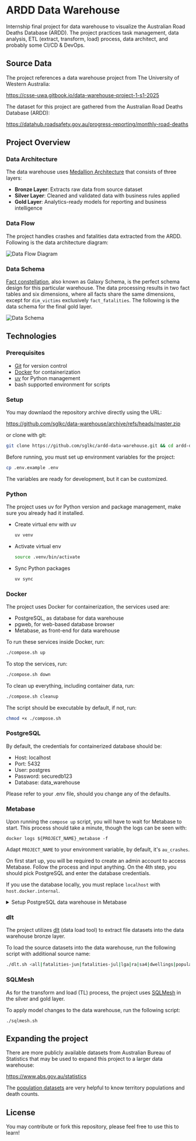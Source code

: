 # ARDD Data Warehouse

Internship final project for data warehouse to visualize the Australian Road Deaths Database (ARDD). The project practices task management, data analysis, ETL (extract, transform, load) process, data architect, and probably some CI/CD & DevOps.

## Source Data

The project references a data warehouse project from The University of Western Australia:

https://csse-uwa.gitbook.io/data-warehouse-project-1-s1-2025

The dataset for this project are gathered from the Australian Road Deaths Database (ARDD):

https://datahub.roadsafety.gov.au/progress-reporting/monthly-road-deaths

## Project Overview

### Data Architecture

The data warehouse uses [Medallion Architecture](https://www.databricks.com/glossary/medallion-architecture) that consists of three layers:

- **Bronze Layer**: Extracts raw data from source dataset
- **Silver Layer**: Cleaned and validated data with business rules applied
- **Gold Layer**: Analytics-ready models for reporting and business intelligence

### Data Flow

The project handles crashes and fatalities data extracted from the ARDD. Following is the data architecture diagram:

![Data Flow Diagram](./docs/data-flow-diagram.webp)

### Data Schema

[Fact constellation](https://www.geeksforgeeks.org/dbms/fact-constellation-in-data-warehouse-modelling/), also known as Galaxy Schema, is the perfect schema design for this particular warehouse. The data processing results in two fact tables and six dimensions, where all facts share the same dimensions, except for `dim_victims` exclusively `fact_fatalities`. The following is the data schema for the final gold layer.

![Data Schema](./docs/data-schema.webp)

## Technologies

### Prerequisites

- [Git](https://git-scm.com/) for version control
- [Docker](https://docs.docker.com/engine/install/) for containerization
- [uv](https://docs.astral.sh/uv/getting-started/installation/) for Python management
- bash supported environment for scripts

### Setup

You may downlaod the repository archive directly using the URL:

https://github.com/sglkc/data-warehouse/archive/refs/heads/master.zip

or clone with git:

```sh
git clone https://github.com/sglkc/ardd-data-warehouse.git && cd ardd-data-warehouse
```

Before running, you must set up environment variables for the project:

```sh
cp .env.example .env
```

The variables are ready for development, but it can be customized.

### Python

The project uses uv for Python version and package management, make sure you already had it installed.

- Create virtual env with uv

  ```sh
  uv venv
  ```

- Activate virtual env

  ```sh
  source .venv/bin/activate
  ```

- Sync Python packages

  ```sh
  uv sync
  ```

### Docker

The project uses Docker for containerization, the services used are:

- PostgreSQL, as database for data warehouse
- pgweb, for web-based database browser
- Metabase, as front-end for data warehouse

To run these services inside Docker, run:

```sh
./compose.sh up
```

To stop the services, run:

```sh
./compose.sh down
```

To clean up everything, including container data, run:

```sh
./compose.sh cleanup
```

The script should be executable by default, if not, run:

```sh
chmod +x ./compose.sh
```

### PostgreSQL

By default, the credentials for containerized database should be:

- Host: localhost
- Port: 5432
- User: postgres
- Password: securedb123
- Database: data_warehouse

Please refer to your .env file, should you change any of the defaults.

### Metabase

Upon running the `compose up` script, you will have to wait for Metabase to start.
This process should take a minute, though the logs can be seen with:

```
docker logs ${PROJECT_NAME}_metabase -f
```

Adapt `PROJECT_NAME` to your environment variable, by default, it's `au_crashes`.

On first start up, you will be required to create an admin account to access Metabase.
Follow the process and input anything. On the 4th step, you should pick PostgreSQL and enter the database credentials.

If you use the database locally, you must replace `localhost` with `host.docker.internal`.

<details>
  <summary>Setup PostgreSQL data warehouse in Metabase</summary>

  ![Metabase PostgreSQL setup](./docs/metabase.webp)

</details>

### dlt

The project utilizes [dlt](https://dlthub.com/) (data load tool) to extract file datasets into the data warehouse bronze layer.

To load the source datasets into the data warehouse, run the following script with additional source name:

```sh
./dlt.sh <all|fatalities-jun|fatalities-jul|lga|ra|sa4|dwellings|population>
```

### SQLMesh

As for the transform and load (TL) process, the project uses [SQLMesh](https://sqlmesh.readthedocs.io/en/stable/) in the silver and gold layer.

To apply model changes to the data warehouse, run the following script:

```
./sqlmesh.sh
```

## Expanding the project

There are more publicly available datasets from Australian Bureau of Statistics that may be used to expand this project to a larger data warehouse:

https://www.abs.gov.au/statistics

The [population datasets](https://www.abs.gov.au/statistics/people/population) are very helpful to know territory populations and death counts.

## License

You may contribute or fork this repository, please feel free to use this to learn!
